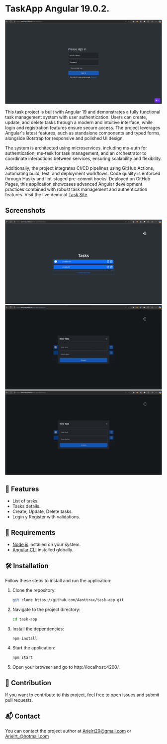 # TaskApp Angular 19.0.2.

![Portfolio logo](./screenShot/screenshot1.webp)

This task project is built with Angular 19 and demonstrates a fully functional task management system with user authentication. Users can create, update, and delete tasks through a modern and intuitive interface, while login and registration features ensure secure access. The project leverages Angular's latest features, such as standalone components and typed forms, alongside Botstrap for responsive and polished UI design.

The system is architected using microservices, including ms-auth for authentication, ms-task for task management, and an orchestrator to coordinate interactions between services, ensuring scalability and flexibility.

Additionally, the project integrates CI/CD pipelines using GitHub Actions, automating build, test, and deployment workflows. Code quality is enforced through Husky and lint-staged pre-commit hooks. Deployed on GitHub Pages, this application showcases advanced Angular development practices combined with robust task management and authentication features. Visit the live demo at [Task Site](https://aanttrax.github.io/task-app/).

## Screenshots

![Screenshot 2](./screenShot/screenshot2.webp)
![Screenshot 3](./screenShot/screenshot3.webp)
![Screenshot 4](./screenShot/screenshot4.webp)

## 🚀 Features

- List of tasks.
- Tasks details.
- Create, Update, Delete tasks.
- Login y Register with validations.

## 📝 Requirements

- [Node.js](https://nodejs.org/) installed on your system.
- [Angular CLI](https://cli.angular.io/) installed globally.

## 🛠️ Installation

Follow these steps to install and run the application:

1.  Clone the repository:

    ```bash
    git clone https://github.com/Aanttrax/task-app.git
    ```

2.  Navigate to the project directory:

    ```bash
    cd task-app
    ```

3.  Install the dependencies:

    ```bash
    npm install
    ```

4.  Start the application:

    ```bash
    npm start
    ```

5.  Open your browser and go to http://localhost:4200/.

## 🤝 Contribution

If you want to contribute to this project, feel free to open issues and submit pull requests.

## 📬 Contact

You can contact the project author at Arielrt20@gmail.com or Arielrt_@hotmail.com

<!-- ng add @ngx-env/builder -->

